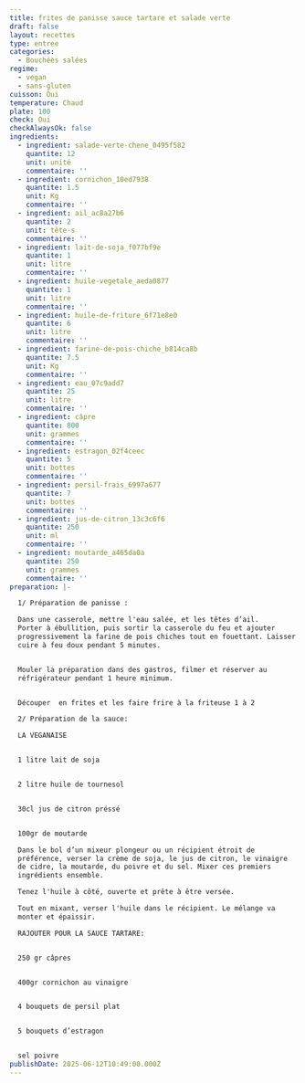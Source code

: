 ```yaml
---
title: frites de panisse sauce tartare et salade verte
draft: false
layout: recettes
type: entree
categories:
  - Bouchées salées
regime:
  - vegan
  - sans-gluten
cuisson: Oui
temperature: Chaud
plate: 100
check: Oui
checkAlwaysOk: false
ingredients:
  - ingredient: salade-verte-chene_0495f582
    quantite: 12
    unit: unité
    commentaire: ''
  - ingredient: cornichon_10ed7938
    quantite: 1.5
    unit: Kg
    commentaire: ''
  - ingredient: ail_ac8a27b6
    quantite: 2
    unit: tête·s
    commentaire: ''
  - ingredient: lait-de-soja_f077bf9e
    quantite: 1
    unit: litre
    commentaire: ''
  - ingredient: huile-vegetale_aeda0877
    quantite: 1
    unit: litre
    commentaire: ''
  - ingredient: huile-de-friture_6f71e8e0
    quantite: 6
    unit: litre
    commentaire: ''
  - ingredient: farine-de-pois-chiche_b814ca8b
    quantite: 7.5
    unit: Kg
    commentaire: ''
  - ingredient: eau_07c9add7
    quantite: 25
    unit: litre
    commentaire: ''
  - ingredient: câpre
    quantite: 800
    unit: grammes
    commentaire: ''
  - ingredient: estragon_02f4ceec
    quantite: 5
    unit: bottes
    commentaire: ''
  - ingredient: persil-frais_6997a677
    quantite: 7
    unit: bottes
    commentaire: ''
  - ingredient: jus-de-citron_13c3c6f6
    quantite: 250
    unit: ml
    commentaire: ''
  - ingredient: moutarde_a465da0a
    quantite: 250
    unit: grammes
    commentaire: ''
preparation: |-

  1/ Préparation de panisse :

  Dans une casserole, mettre l'eau salée, et les têtes d’ail.
  Porter à ébullition, puis sortir la casserole du feu et ajouter
  progressivement la farine de pois chiches tout en fouettant. Laisser
  cuire à feu doux pendant 5 minutes.


  Mouler la préparation dans des gastros, filmer et réserver au
  réfrigérateur pendant 1 heure minimum.


  Découper  en frites et les faire frire à la friteuse 1 à 2

  2/ Préparation de la sauce:

  LA VEGANAISE


  1 litre lait de soja


  2 litre huile de tournesol


  30cl jus de citron préssé


  100gr de moutarde

  Dans le bol d’un mixeur plongeur ou un récipient étroit de
  préférence, verser la crème de soja, le jus de citron, le vinaigre
  de cidre, la moutarde, du poivre et du sel. Mixer ces premiers
  ingrédients ensemble.

  Tenez l'huile à côté, ouverte et prête à être versée.

  Tout en mixant, verser l'huile dans le récipient. Le mélange va
  monter et épaissir.

  RAJOUTER POUR LA SAUCE TARTARE:


  250 gr câpres


  400gr cornichon au vinaigre


  4 bouquets de persil plat


  5 bouquets d’estragon


  sel poivre
publishDate: 2025-06-12T10:49:00.000Z
---
```

